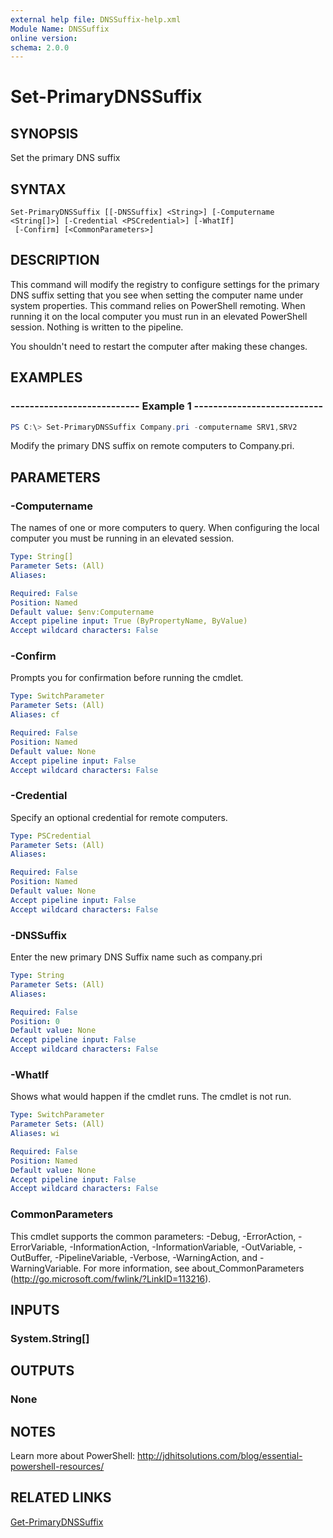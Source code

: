 ```yaml
---
external help file: DNSSuffix-help.xml
Module Name: DNSSuffix
online version:
schema: 2.0.0
---
```


# Set-PrimaryDNSSuffix

## SYNOPSIS
Set the primary DNS suffix

## SYNTAX

```
Set-PrimaryDNSSuffix [[-DNSSuffix] <String>] [-Computername <String[]>] [-Credential <PSCredential>] [-WhatIf]
 [-Confirm] [<CommonParameters>]
```

## DESCRIPTION
This command will modify the registry to configure settings for the primary DNS suffix setting that you see when setting the computer name under system properties. This command relies on PowerShell remoting. When running it on the local computer you must run in an elevated PowerShell session. Nothing is written to the pipeline.

You shouldn't need to restart the computer after making these changes.

## EXAMPLES

### --------------------------- Example 1 --------------------------- 
```powershell
PS C:\> Set-PrimaryDNSSuffix Company.pri -computername SRV1,SRV2
```
Modify the primary DNS suffix on remote computers to Company.pri. 

## PARAMETERS

### -Computername
The names of one or more computers to query. When configuring the local computer you must be running in an elevated session.

```yaml
Type: String[]
Parameter Sets: (All)
Aliases:

Required: False
Position: Named
Default value: $env:Computername
Accept pipeline input: True (ByPropertyName, ByValue)
Accept wildcard characters: False
```

### -Confirm
Prompts you for confirmation before running the cmdlet.

```yaml
Type: SwitchParameter
Parameter Sets: (All)
Aliases: cf

Required: False
Position: Named
Default value: None
Accept pipeline input: False
Accept wildcard characters: False
```

### -Credential
Specify an optional credential for remote computers.

```yaml
Type: PSCredential
Parameter Sets: (All)
Aliases:

Required: False
Position: Named
Default value: None
Accept pipeline input: False
Accept wildcard characters: False
```

### -DNSSuffix
Enter the new primary DNS Suffix name such as company.pri

```yaml
Type: String
Parameter Sets: (All)
Aliases:

Required: False
Position: 0
Default value: None
Accept pipeline input: False
Accept wildcard characters: False
```

### -WhatIf
Shows what would happen if the cmdlet runs.
The cmdlet is not run.

```yaml
Type: SwitchParameter
Parameter Sets: (All)
Aliases: wi

Required: False
Position: Named
Default value: None
Accept pipeline input: False
Accept wildcard characters: False
```

### CommonParameters
This cmdlet supports the common parameters: -Debug, -ErrorAction, -ErrorVariable, -InformationAction, -InformationVariable, -OutVariable, -OutBuffer, -PipelineVariable, -Verbose, -WarningAction, and -WarningVariable.
For more information, see about_CommonParameters (http://go.microsoft.com/fwlink/?LinkID=113216).

## INPUTS

### System.String[]

## OUTPUTS

### None

## NOTES
Learn more about PowerShell: http://jdhitsolutions.com/blog/essential-powershell-resources/

## RELATED LINKS
[Get-PrimaryDNSSuffix]()